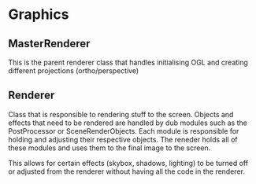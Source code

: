 # Graphics

## MasterRenderer
This is the parent renderer class that handles initialising OGL and creating different projections (ortho/perspective)

## Renderer 
Class that is responsible to rendering stuff to the screen. Objects and effects that need to be rendered are handled by dub modules such as the PostProcessor or SceneRenderObjects. Each module is responsible for holding and adjusting their respective objects. The reneder holds all of these modules and uses them to the final image to the screen.

This allows for certain effects (skybox, shadows, lighting) to be turned off or adjusted from the renderer without having all the code in the renderer.
